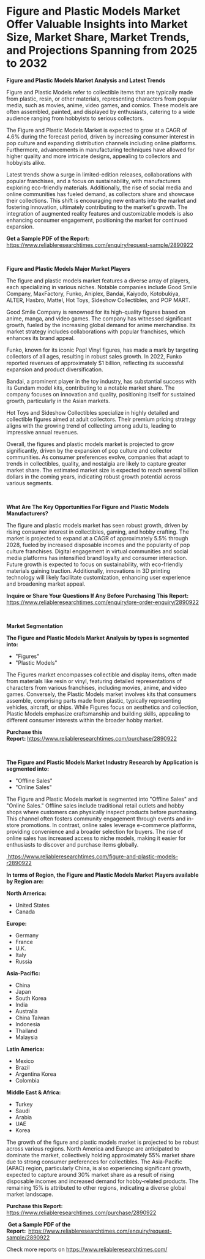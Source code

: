 <p><h1>Figure and Plastic Models Market Offer Valuable Insights into Market Size, Market Share, Market Trends, and Projections Spanning from 2025 to 2032</h1></p><p><strong>Figure and Plastic Models Market Analysis and Latest Trends</strong></p>
<p><p>Figure and Plastic Models refer to collectible items that are typically made from plastic, resin, or other materials, representing characters from popular media, such as movies, anime, video games, and comics. These models are often assembled, painted, and displayed by enthusiasts, catering to a wide audience ranging from hobbyists to serious collectors. </p><p>The Figure and Plastic Models Market is expected to grow at a CAGR of 4.6% during the forecast period, driven by increasing consumer interest in pop culture and expanding distribution channels including online platforms. Furthermore, advancements in manufacturing techniques have allowed for higher quality and more intricate designs, appealing to collectors and hobbyists alike. </p><p>Latest trends show a surge in limited-edition releases, collaborations with popular franchises, and a focus on sustainability, with manufacturers exploring eco-friendly materials. Additionally, the rise of social media and online communities has fueled demand, as collectors share and showcase their collections. This shift is encouraging new entrants into the market and fostering innovation, ultimately contributing to the market's growth. The integration of augmented reality features and customizable models is also enhancing consumer engagement, positioning the market for continued expansion.</p></p>
<p><strong>Get a Sample PDF of the Report:&nbsp;</strong> <a href="https://www.reliableresearchtimes.com/enquiry/request-sample/2890922?utm_campaign=2733&utm_medium=2&utm_source=Github&utm_content=ia&utm_term=14032025&utm_id=figure-and-plastic-models">https://www.reliableresearchtimes.com/enquiry/request-sample/2890922</a></p>
<p>&nbsp;</p>
<p><strong>Figure and Plastic Models Major Market Players</strong></p>
<p><p>The figure and plastic models market features a diverse array of players, each specializing in various niches. Notable companies include Good Smile Company, MaxFactory, Funko, Aniplex, Bandai, Kaiyodo, Kotobukiya, ALTER, Hasbro, Mattel, Hot Toys, Sideshow Collectibles, and POP MART.</p><p>Good Smile Company is renowned for its high-quality figures based on anime, manga, and video games. The company has witnessed significant growth, fueled by the increasing global demand for anime merchandise. Its market strategy includes collaborations with popular franchises, which enhances its brand appeal. </p><p>Funko, known for its iconic Pop! Vinyl figures, has made a mark by targeting collectors of all ages, resulting in robust sales growth. In 2022, Funko reported revenues of approximately $1 billion, reflecting its successful expansion and product diversification.</p><p>Bandai, a prominent player in the toy industry, has substantial success with its Gundam model kits, contributing to a notable market share. The company focuses on innovation and quality, positioning itself for sustained growth, particularly in the Asian markets.</p><p>Hot Toys and Sideshow Collectibles specialize in highly detailed and collectible figures aimed at adult collectors. Their premium pricing strategy aligns with the growing trend of collecting among adults, leading to impressive annual revenues.</p><p>Overall, the figures and plastic models market is projected to grow significantly, driven by the expansion of pop culture and collector communities. As consumer preferences evolve, companies that adapt to trends in collectibles, quality, and nostalgia are likely to capture greater market share. The estimated market size is expected to reach several billion dollars in the coming years, indicating robust growth potential across various segments.</p></p>
<p>&nbsp;</p>
<p><strong>What Are The Key Opportunities For Figure and Plastic Models Manufacturers?</strong></p>
<p><p>The figure and plastic models market has seen robust growth, driven by rising consumer interest in collectibles, gaming, and hobby crafting. The market is projected to expand at a CAGR of approximately 5.5% through 2028, fueled by increased disposable incomes and the popularity of pop culture franchises. Digital engagement in virtual communities and social media platforms has intensified brand loyalty and consumer interaction. Future growth is expected to focus on sustainability, with eco-friendly materials gaining traction. Additionally, innovations in 3D printing technology will likely facilitate customization, enhancing user experience and broadening market appeal.</p></p>
<p><strong>Inquire or Share Your Questions If Any Before Purchasing This Report:</strong> <a href="https://www.reliableresearchtimes.com/enquiry/pre-order-enquiry/2890922?utm_campaign=2733&utm_medium=2&utm_source=Github&utm_content=ia&utm_term=14032025&utm_id=figure-and-plastic-models">https://www.reliableresearchtimes.com/enquiry/pre-order-enquiry/2890922</a></p>
<p>&nbsp;</p>
<p><strong>Market Segmentation</strong></p>
<p><strong>The Figure and Plastic Models Market Analysis by types is segmented into:</strong></p>
<p><ul><li>"Figures"</li><li>"Plastic Models"</li></ul></p>
<p><p>The Figures market encompasses collectible and display items, often made from materials like resin or vinyl, featuring detailed representations of characters from various franchises, including movies, anime, and video games. Conversely, the Plastic Models market involves kits that consumers assemble, comprising parts made from plastic, typically representing vehicles, aircraft, or ships. While Figures focus on aesthetics and collection, Plastic Models emphasize craftsmanship and building skills, appealing to different consumer interests within the broader hobby market.</p></p>
<p><strong>Purchase this Report:&nbsp;</strong><a href="https://www.reliableresearchtimes.com/purchase/2890922?utm_campaign=2733&utm_medium=2&utm_source=Github&utm_content=ia&utm_term=14032025&utm_id=figure-and-plastic-models">https://www.reliableresearchtimes.com/purchase/2890922</a></p>
<p>&nbsp;</p>
<p><strong>The Figure and Plastic Models Market Industry Research by Application is segmented into:</strong></p>
<p><ul><li>"Offline Sales"</li><li>"Online Sales"</li></ul></p>
<p><p>The Figure and Plastic Models market is segmented into "Offline Sales" and "Online Sales." Offline sales include traditional retail outlets and hobby shops where customers can physically inspect products before purchasing. This channel often fosters community engagement through events and in-store promotions. In contrast, online sales leverage e-commerce platforms, providing convenience and a broader selection for buyers. The rise of online sales has increased access to niche models, making it easier for enthusiasts to discover and purchase items globally.</p></p>
<p><a href="https://www.reliableresearchtimes.com/figure-and-plastic-models-r2890922?utm_campaign=2733&utm_medium=2&utm_source=Github&utm_content=ia&utm_term=14032025&utm_id=figure-and-plastic-models">&nbsp;https://www.reliableresearchtimes.com/figure-and-plastic-models-r2890922</a></p>
<p><strong>In terms of Region, the Figure and Plastic Models Market Players available by Region are:</strong></p>
<p>
    <p> <strong> North America: </strong>
        <ul>
            <li>United States</li>
            <li>Canada</li>
        </ul>
        </p> 
    <p> <strong> Europe: </strong>
        <ul>
            <li>Germany</li>
            <li>France</li>
            <li>U.K.</li>
            <li>Italy</li>
            <li>Russia</li>
        </ul>
        </p> 
    <p> <strong> Asia-Pacific: </strong>
        <ul>
            <li>China</li>
            <li>Japan</li>
            <li>South Korea</li>
            <li>India</li>
            <li>Australia</li>
            <li>China Taiwan</li>
            <li>Indonesia</li>
            <li>Thailand</li>
            <li>Malaysia</li>
        </ul>
        </p> 
    <p> <strong> Latin America: </strong>
        <ul>
            <li>Mexico</li>
            <li>Brazil</li>
            <li>Argentina Korea</li>
            <li>Colombia</li>
        </ul>
        </p> 
    <p> <strong> Middle East & Africa: </strong>
        <ul>
            <li>Turkey</li>
            <li>Saudi</li>
            <li>Arabia</li>
            <li>UAE</li>
            <li>Korea</li>
        </ul>
    </p>
    </p>
<p><p>The growth of the figure and plastic models market is projected to be robust across various regions. North America and Europe are anticipated to dominate the market, collectively holding approximately 55% market share due to strong consumer preferences for collectibles. The Asia-Pacific (APAC) region, particularly China, is also experiencing significant growth, expected to capture around 30% market share as a result of rising disposable incomes and increased demand for hobby-related products. The remaining 15% is attributed to other regions, indicating a diverse global market landscape.</p></p>
<p><strong>Purchase this Report: </strong><a href="https://www.reliableresearchtimes.com/purchase/2890922?utm_campaign=2733&utm_medium=2&utm_source=Github&utm_content=ia&utm_term=14032025&utm_id=figure-and-plastic-models">https://www.reliableresearchtimes.com/purchase/2890922</a></p>
<p>&nbsp;<strong>Get a Sample PDF of the Report:&nbsp;&nbsp;</strong><a href="https://www.reliableresearchtimes.com/enquiry/request-sample/2890922?utm_campaign=2733&utm_medium=2&utm_source=Github&utm_content=ia&utm_term=14032025&utm_id=figure-and-plastic-models">https://www.reliableresearchtimes.com/enquiry/request-sample/2890922</a></p>
<p><strong></strong></p>
<p>Check more reports on <a href="https://www.reliableresearchtimes.com/?utm_campaign=2733&utm_medium=2&utm_source=Github&utm_content=ia&utm_term=14032025&utm_id=figure-and-plastic-models">https://www.reliableresearchtimes.com/</a></p>